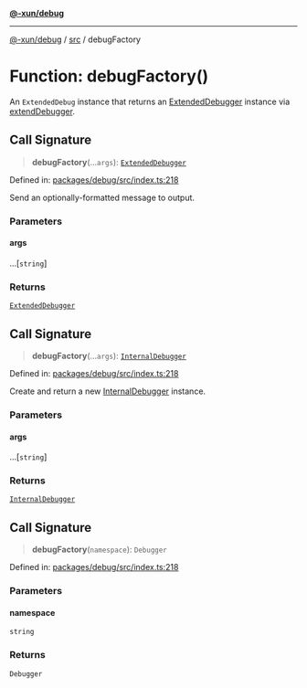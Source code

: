 [**@-xun/debug**](../../README.md)

***

[@-xun/debug](../../README.md) / [src](../README.md) / debugFactory

# Function: debugFactory()

An `ExtendedDebug` instance that returns an [ExtendedDebugger](../interfaces/ExtendedDebugger.md) instance
via [extendDebugger](extendDebugger.md).

## Call Signature

> **debugFactory**(...`args`): [`ExtendedDebugger`](../interfaces/ExtendedDebugger.md)

Defined in: [packages/debug/src/index.ts:218](https://github.com/Xunnamius/rejoinder/blob/ab7a0f32e566d9388c79571a96171daa50adfecf/packages/debug/src/index.ts#L218)

Send an optionally-formatted message to output.

### Parameters

#### args

...\[`string`\]

### Returns

[`ExtendedDebugger`](../interfaces/ExtendedDebugger.md)

## Call Signature

> **debugFactory**(...`args`): [`InternalDebugger`](../interfaces/InternalDebugger.md)

Defined in: [packages/debug/src/index.ts:218](https://github.com/Xunnamius/rejoinder/blob/ab7a0f32e566d9388c79571a96171daa50adfecf/packages/debug/src/index.ts#L218)

Create and return a new [InternalDebugger](../interfaces/InternalDebugger.md) instance.

### Parameters

#### args

...\[`string`\]

### Returns

[`InternalDebugger`](../interfaces/InternalDebugger.md)

## Call Signature

> **debugFactory**(`namespace`): `Debugger`

Defined in: [packages/debug/src/index.ts:218](https://github.com/Xunnamius/rejoinder/blob/ab7a0f32e566d9388c79571a96171daa50adfecf/packages/debug/src/index.ts#L218)

### Parameters

#### namespace

`string`

### Returns

`Debugger`
